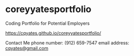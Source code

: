 # coreyyatesportfolio
Coding Portfolio for Potential Employers

https://cqyates.github.io/coreyyatesportfolio/


Contact Me 
phone number: (912) 659-7547
email address: cqyates@gmail.com
